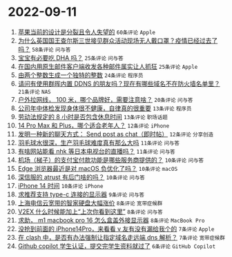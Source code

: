 # 2022-09-11

1. [苹果当前的设计是分裂且令人失望的](https://www.v2ex.com/t/879228) `60条评论` `Apple`
1. [为什么英国国王查尔斯三世接见群众活动现场无人戴口罩？疫情已经过去了吗？](https://www.v2ex.com/t/879273) `58条评论` `问与答`
1. [宝宝有必要吃 DHA 吗？](https://www.v2ex.com/t/879232) `25条评论` `问与答`
1. [在国内用原生邮件客户端收发各种邮件属实让人抓狂](https://www.v2ex.com/t/879244) `25条评论` `Apple`
1. [由两个整数生成一个独特的整数](https://www.v2ex.com/t/879280) `24条评论` `程序员`
1. [请问有使用群晖内置 DDNS 的朋友吗？现在有哪些域名不在防火墙名单里？](https://www.v2ex.com/t/879224) `21条评论` `NAS`
1. [户外拉网线， 100 米，哪个品牌好，需要注意啥？](https://www.v2ex.com/t/879275) `20条评论` `问与答`
1. [公司年中体检发现身体很不健康，自律真的很重要](https://www.v2ex.com/t/879278) `13条评论` `程序员`
1. [劳动法规定的 8 小时是否包含休息时间](https://www.v2ex.com/t/879258) `13条评论` `职场话题`
1. [14 Pro Max 和 Plus，哪个适合老年人？](https://www.v2ex.com/t/879246) `12条评论` `iPhone`
1. [发明一种新的聊天方式： Send post as chat（即时帖）](https://www.v2ex.com/t/879245) `12条评论` `分享创造`
1. [羽毛球水很深，生产羽毛球难度真有那么大吗](https://www.v2ex.com/t/879286) `11条评论` `问与答`
1. [有啥网站能看 nhk 等日本电视台的直播吗？](https://www.v2ex.com/t/879249) `11条评论` `问与答`
1. [机场（梯子）的支付宝付款功能是哪些服务商提供的？](https://www.v2ex.com/t/879283) `10条评论` `问与答`
1. [Edge 浏览器最近是对 macOS 负优化了吗？](https://www.v2ex.com/t/879268) `10条评论` `macOS`
1. [深信服的 atrust 有后门啥的吗？](https://www.v2ex.com/t/879241) `10条评论` `问与答`
1. [iPhone 14 时间](https://www.v2ex.com/t/879234) `10条评论` `iPhone`
1. [求推荐支持 type-c 连接的显示器](https://www.v2ex.com/t/879251) `9条评论` `问与答`
1. [上海电信云宽带的智家硬盘大幅涨价](https://www.v2ex.com/t/879282) `8条评论` `宽带症候群`
1. [V2EX 什么时候能加上“上次你看到这里”](https://www.v2ex.com/t/879254) `8条评论` `问与答`
1. [求助， m1 macbook pro 16 怎么盒盖外接显示器](https://www.v2ex.com/t/879248) `8条评论` `MacBook Pro`
1. [没抢到前面的 iPhone14Pro，来看看 v 友有没有漏给我个的](https://www.v2ex.com/t/879259) `7条评论` `Apple`
1. [在 clash 中，是否有办法强制让指定域名走远端 dns 解析？](https://www.v2ex.com/t/879229) `7条评论` `宽带症候群`
1. [Github copilot 学生认证，提交完学生资料就过了](https://www.v2ex.com/t/879272) `6条评论` `GitHub Copilot`
